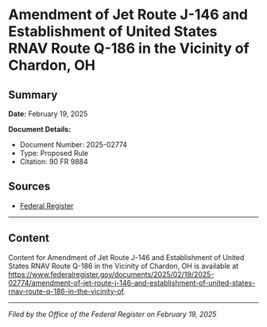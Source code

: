 # Amendment of Jet Route J-146 and Establishment of United States RNAV Route Q-186 in the Vicinity of Chardon, OH

## Summary

**Date:** February 19, 2025

**Document Details:**
- Document Number: 2025-02774
- Type: Proposed Rule
- Citation: 90 FR 9884

## Sources
- [Federal Register](https://www.federalregister.gov/documents/2025/02/19/2025-02774/amendment-of-jet-route-j-146-and-establishment-of-united-states-rnav-route-q-186-in-the-vicinity-of)

---

## Content

Content for Amendment of Jet Route J-146 and Establishment of United States RNAV Route Q-186 in the Vicinity of Chardon, OH is available at https://www.federalregister.gov/documents/2025/02/19/2025-02774/amendment-of-jet-route-j-146-and-establishment-of-united-states-rnav-route-q-186-in-the-vicinity-of.

---

*Filed by the Office of the Federal Register on February 19, 2025*
